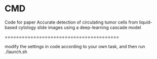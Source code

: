 # CMD
Code for paper Accurate detection of circulating tumor cells from liquid-based cytology slide images using a deep-learning cascade model

========================================

modify the settings in code according to your own task, and then run ./launch.sh
